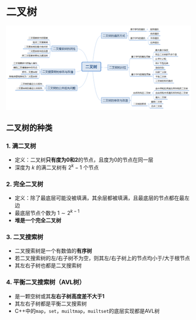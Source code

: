 # 二叉树

![二叉树分类](image/二叉树.png)

## 二叉树的种类

### 1. 满二叉树
* 定义：二叉树**只有度为0和2**的节点，且度为0的节点在同一层
* 深度为 $k$ 的满二叉树有 $2^k-1$ 个节点

### 2. 完全二叉树
* 定义：除了最底层可能没被填满，其余层都被填满，且最底层的节点都在最左边
* 最底层节点个数为 $1 \sim 2^{k-1}$
* **堆是一个完全二叉树**

### 3. 二叉搜索树
* 二叉搜索树是一个有数值的**有序树**
* 若二叉搜索树的左/右子树不为空，则其左/右子树上的节点均小于/大于根节点
* 其左右子树也都是二叉搜索树

### 4. 平衡二叉搜索树（AVL树）
* 是一颗空树或其**左右子树高度差不大于1**
* 其左右子树都是平衡二叉搜索树
* C++中的`map`，`set`，`muiltmap`，`muiltset`的底层实现都是AVL树
